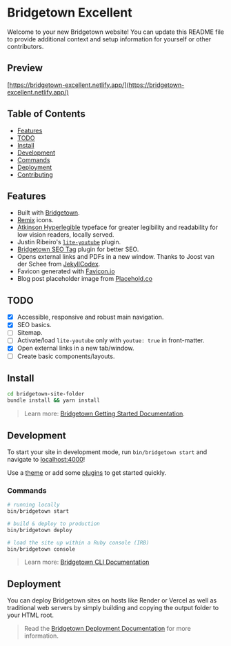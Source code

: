 # Bridgetown Excellent

Welcome to your new Bridgetown website! You can update this README file to provide additional context and setup information for yourself or other contributors.

## Preview

[https://bridgetown-excellent.netlify.app/](https://bridgetown-excellent.netlify.app/)

## Table of Contents

- [Features](#features)
- [TODO](#todo)
- [Install](#install)
- [Development](#development)
- [Commands](#commands)
- [Deployment](#deployment)
- [Contributing](#contributing)

## Features

- Built with [Bridgetown](https://www.bridgetownrb.com).
- [Remix](https://remixicon.com/) icons.
- [Atkinson Hyperlegible](https://brailleinstitute.org/freefont) typeface for greater legibility and readability for low vision readers, locally served.
- Justin Ribeiro's [`lite-youtube`](https://github.com/justinribeiro/lite-youtube) plugin.
- [Bridgetown SEO Tag](https://github.com/bridgetownrb/bridgetown-seo-tag) plugin for better SEO.
- Opens external links and PDFs in a new window. Thanks to Joost van der Schee from [JekyllCodex](http://jekyllcodex.org/).
- Favicon generated with [Favicon.io](https://favicon.io/)
- Blog post placeholder image from [Placehold.co](https://placehold.co/)

## TODO

- [x] Accessible, responsive and robust main navigation.
- [x] SEO basics.
- [ ] Sitemap.
- [ ] Activate/load `lite-youtube` only with `youtue: true` in front-matter.
- [x] Open external links in a new tab/window.
- [ ] Create basic components/layouts.

## Install

```sh
cd bridgetown-site-folder
bundle install && yarn install
```

> Learn more: [Bridgetown Getting Started Documentation](https://www.bridgetownrb.com/docs/).

## Development

To start your site in development mode, run `bin/bridgetown start` and navigate to [localhost:4000](https://localhost:4000/)!

Use a [theme](https://github.com/topics/bridgetown-theme) or add some [plugins](https://www.bridgetownrb.com/plugins/) to get started quickly.

### Commands

```sh
# running locally
bin/bridgetown start

# build & deploy to production
bin/bridgetown deploy

# load the site up within a Ruby console (IRB)
bin/bridgetown console
```

> Learn more: [Bridgetown CLI Documentation](https://www.bridgetownrb.com/docs/command-line-usage)

## Deployment

You can deploy Bridgetown sites on hosts like Render or Vercel as well as traditional web servers by simply building and copying the output folder to your HTML root.

> Read the [Bridgetown Deployment Documentation](https://www.bridgetownrb.com/docs/deployment) for more information.
